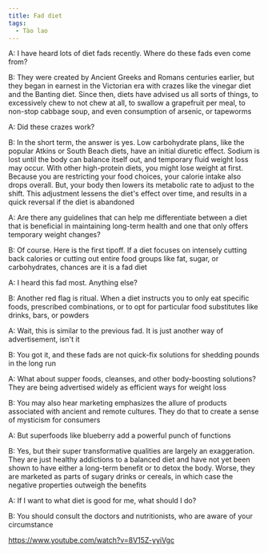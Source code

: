 ```yaml
---
title: Fad diet
tags:
  - Tào lao
---
```


A: I have heard lots of diet fads recently. Where do these fads even come from?

B: They were created by Ancient Greeks and Romans centuries earlier, but they began in earnest in the Victorian era with crazes like the vinegar diet and the Banting diet. Since then, diets have advised us all sorts of things, to excessively chew to not chew at all, to swallow a grapefruit per meal, to non-stop cabbage soup, and even consumption of arsenic, or tapeworms

A: Did these crazes work?

B: In the short term, the answer is yes. Low carbohydrate plans, like the popular Atkins or South Beach diets, have an initial diuretic effect. Sodium is lost until the body can balance itself out, and temporary fluid weight loss may occur. With other high-protein diets, you might lose weight at first. Because you are restricting your food choices, your calorie intake also drops overall. But, your body then lowers its metabolic rate to adjust to the shift. This adjustment lessens the diet's effect over time, and results in a quick reversal if the diet is abandoned

A: Are there any guidelines that can help me differentiate between a diet that is beneficial in maintaining long-term health and one that only offers temporary weight changes?

B: Of course. Here is the first tipoff. If a diet focuses on intensely cutting back calories or cutting out entire food groups like fat, sugar, or carbohydrates, chances are it is a fad diet

A: I heard this fad most. Anything else?

B: Another red flag is ritual. When a diet instructs you to only eat specific foods, prescribed combinations, or to opt for particular food substitutes like drinks, bars, or powders

A: Wait, this is similar to the previous fad. It is just another way of advertisement, isn't it

B: You got it, and these fads are not quick-fix solutions for shedding pounds in the long run

A: What about supper foods, cleanses, and other body-boosting solutions? They are being advertised widely as efficient ways for weight loss

B: You may also hear marketing emphasizes the allure of products associated with ancient and remote cultures. They do that to create a sense of mysticism for consumers

A: But superfoods like blueberry add a powerful punch of functions

B: Yes, but their super transformative qualities are largely an exaggeration. They are just healthy addictions to a balanced diet and have not yet been shown to have either a long-term benefit or to detox the body. Worse, they are marketed as parts of sugary drinks or cereals, in which case the negative properties outweigh the benefits

A: If I want to what diet is good for me, what should I do?

B: You should consult the doctors and nutritionists, who are aware of your circumstance

https://www.youtube.com/watch?v=8V15Z-yyiVgc
